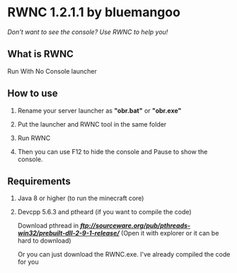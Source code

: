 # RWNC 1.2.1.1 by bluemangoo
*Don't want to see the console? Use RWNC to help you!*
## What is RWNC
Run With No Console launcher
## How to use
1. Rename your server launcher as **"obr.bat"** or **"obr.exe"**

2. Put the launcher and RWNC tool in the same folder

3. Run RWNC

4. Then you can use F12 to hide the console and Pause to show the console.
## Requirements
1. Java 8 or higher (to run the minecraft core)

2. Devcpp 5.6.3 and ptheard (if you want to compile the code)

   Download pthread in ***ftp://sourceware.org/pub/pthreads-win32/prebuilt-dll-2-9-1-release/***  (Open it with explorer or it can be hard to download)

   Or you can just download the RWNC.exe. I've already compiled the code for you
